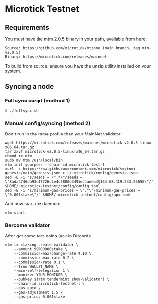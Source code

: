 # Microtick Testnet

## Requirements

You must have the mtm 2.0.5 binary in your path, available from here:

```
Source: https://github.com/microtick/mtzone (main branch, tag mtm-v2.0.5)
Binary: https://microtick.com/releases/mainnet
```

To build from source, ensure you have the unzip utility installed on your system.

## Syncing a node

### Full sync script (method 1)
```
$ ./fullsync.sh
```

### Manual config/syncing (method 2) 
Don't run in the same profile than your MainNet validator
```
wget https://microtick.com/releases/mainnet/microtick-v2.0.5-linux-x86_64.tar.gz
tar zxvf microtick-v2.0.5-linux-x86_64.tar.gz 
chmod +x mtm
sudo mv mtm /usr/local/bin
mtm init yourpeer --chain-id microtick-test-1
curl -s https://raw.githubusercontent.com/microtick/testnet-genesis/main/genesis.json > ~/.microtick/config/genesis.json
sed -E -i 's/seeds = \".*\"/seeds = \"8ada4746da93d37726c5e4c3880d3495ec4aeeb4@164.68.119.233:26656\"/' $HOME/.microtick-testnet/config/config.toml
sed -E -i 's/minimum-gas-prices = \".*\"/minimum-gas-prices = \"0.001stake\"/' $HOME/.microtick-testnet/config/app.toml
```
And now start the daemon:
```
mtm start
```
### Bercome validator
After get some test-coins (ask in Discord): 
```
mtm tx staking create-validator \
    --amount 99000000stake \
    --commission-max-change-rate 0.10 \
    --commission-max-rate 0.2 \
    --commission-rate 0.1 \
    --from WALLET_NAME \
    --min-self-delegation 1 \
    --moniker YOUR_MONIKER \
    --pubkey $(mtm tendermint show-validator) \
    --chain-id microtick-testnet-1 \
    --gas auto \
    --gas-adjustment 1.5 \
    --gas-prices 0.001stake
```
  

